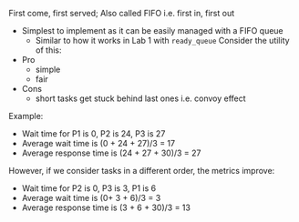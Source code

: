 First come, first served; Also called FIFO i.e. first in, first out
- Simplest to implement as it can be easily managed with a FIFO queue
	- Similar to how it works in Lab 1 with `ready_queue`
Consider the utility of this:
- Pro
	- simple
	- fair
- Cons
	- short tasks get stuck behind last ones i.e. convoy effect

Example:
- Wait time for P1 is 0, P2 is 24, P3 is 27
- Average wait time is (0 + 24 + 27)/3 = 17
- Average response time is (24 + 27 + 30)/3 = 27

However, if we consider tasks in a different order, the metrics improve:
- Wait time for P2 is 0, P3 is 3, P1 is 6
- Average wait time is (0+ 3 + 6)/3 = 3
- Average response time is (3 + 6 + 30)/3 = 13
